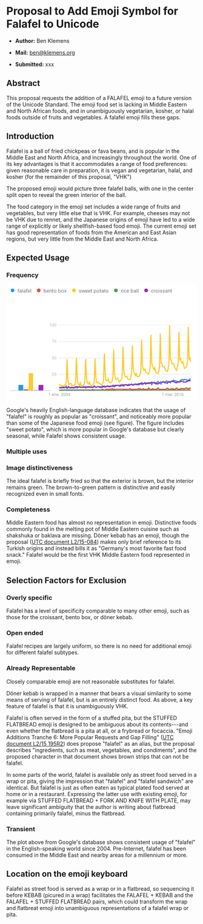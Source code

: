 Proposal to Add Emoji Symbol for **Falafel** to Unicode 
====================================================================

-   **Author:** Ben Klemens

-   **Mail:** ben@klemens.org

-   **Submitted:** xxx

Abstract
------------

This proposal requests the addition of a FALAFEL emoji to a future version of the
Unicode Standard.  The emoji food set is lacking in Middle Eastern and North African
foods, and in unambiguously vegetarian, kosher, or halal foods outside of fruits and
vegetables. A falafel emoji fills these gaps.


Introduction
------------

Falafel is a ball of fried chickpeas or fava beans, and is popular in the Middle East
and North Africa, and increasingly throughout the world.  One of its key advantages is
that it accommodates a range of food preferences: given reasonable care in preparation,
it is vegan and vegetarian, halal, and kosher (for the remainder of this proposal, "VHK")

The proposed emoji would picture three falafel balls, with one in the center split open to
reveal the green interior of the ball.

The food category in the emoji set includes a wide range of fruits and vegetables, but
very little else that is VHK. For example, cheeses may not be VHK due to rennet, and the
Japanese origins of emoji have led to a wide range of explicitly or likely
shellfish-based food emoji. The current emoji set has good representation of foods
from the American and East Asian regions, but very little from the Middle East and
North Africa.

Expected Usage
------------

### Frequency

!["Falafel" is as common as "croissant" in Google's database](trends.png)

Google's heavily English-language database indicates that the usage of "falafel" is roughly as popular as "croissant", and noticeably more popular than some of the Japanese food emoji (see figure). 
The figure includes "sweet potato", which is more popular in Google's database but clearly seasonal, while Falafel shows consistent usage.

### Multiple uses



### Image distinctiveness
The ideal falafel is briefly fried so that the exterior is brown, but the interior remains green. The brown-to-green pattern is distinctive and easily recognized even in small fonts.

### Completeness
Middle Eastern food has almost no representation in emoji. Distinctive foods
commonly found in the melting pot of Middle Eastern cuisine such as shakshuka or
baklava are missing.  Döner kebab has an emoji, though the proposal ([UTC document
L2/15-084](http://www.unicode.org/L2/L2015/15084-kebab.pdf)) makes only brief reference
to its Turkish origins and instead bills it as "Germany's most favorite fast food snack."
Falafel would be the first VHK Middle Eastern food represented in emoji.

Selection Factors for Exclusion
------------

### Overly specific

Falafel has a level of specificity comparable to many other emoji, such as those for
the croissant, bento box, or döner kebab.

### Open ended

Falafel recipes are largely uniform, so there is no need for additional emoji for different falafel subtypes.

### Already Representable

Closely comparable emoji are not reasonable substitutes for falafel.

Döner kebab is wrapped in a manner that bears a visual similarity to some means of
serving of falafel, but is an entirely distinct food.
As above, a key feature of falafel is that it is unambiguously VHK.

Falafel is often served in the form of a stuffed pita, but the STUFFED FLATBREAD
emoji is designed to be ambiguous about its contents---and even whether the flatbread is a
pita at all, or a frybread or focaccia. "Emoji Additions Tranche 6: More
Popular Requests and Gap Filling" ([UTC document L2/15 195R2](https://www.unicode.org/L2/L2015/15195r2-emoji-add-tranche6.pdf)) does propose "falafel" as an alias,
but the proposal describes "ingredients, such as meat, vegetables, and condiments",
and the proposed character in that document shows brown strips that can not be falafel.

In some parts of the world, falafel is available only as street food served in
a wrap or pita, giving the impression that "falafel" and "falafel sandwich" are identical.
But falafel is just as often eaten as typical plated food served at home
or in a restaurant. Expressing the latter use with existing emoji, for example via
STUFFED FLATBREAD + FORK AND KNIFE WITH PLATE, may leave significant ambiguity that
the author is writing about flatbread containing primarily falafel, minus the flatbread.

### Transient

The plot above from Google's database shows consistent usage of "falafel" in the
English-speaking world since 2004. Pre-Internet, falafel has been consumed in the
Middle East and nearby areas for a millennium or more.


Location on the emoji keyboard
------------

Falafel as street food is served as a wrap or in a flatbread, so sequencing it before KEBAB
(picured in a wrap) facilitates the FALAFEL + KEBAB and the FALAFEL + STUFFED FLATBREAD pairs, which could
transform the wrap and flatbreat emoji into unambiguous representations of a falafel wrap
or pita.

